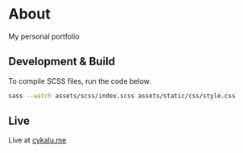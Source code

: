 # About

My personal portfolio

## Development & Build

To compile SCSS files, run the code below.

```bash
sass --watch assets/scss/index.scss assets/static/css/style.css
```

## Live

Live at [cykalu.me](https://cykalu.me)
